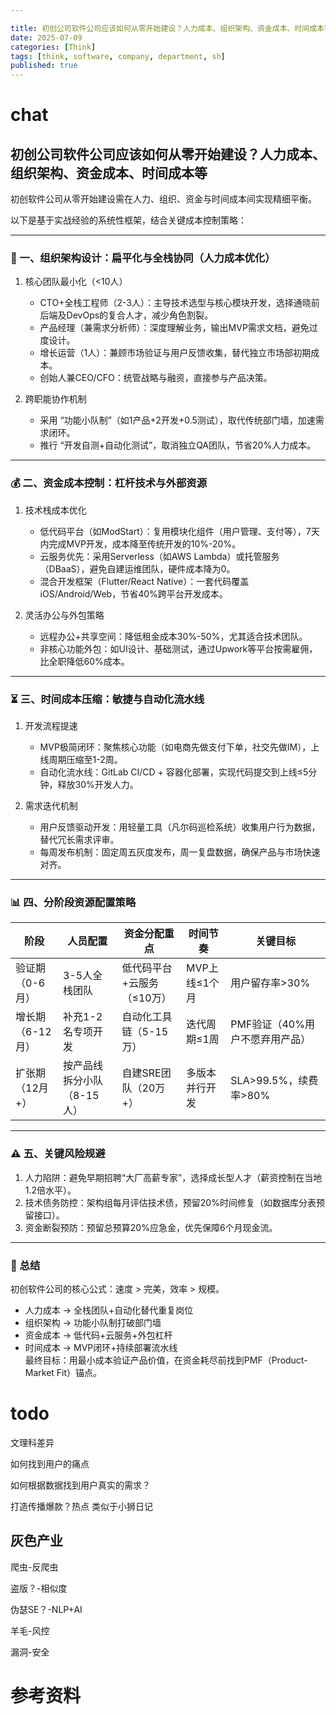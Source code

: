 ```yaml
---

title: 初创公司软件公司应该如何从零开始建设？人力成本、组织架构、资金成本、时间成本等
date: 2025-07-09
categories: [Think]
tags: [think, software, company, department, sh]
published: true
---
```


# chat

## 初创公司软件公司应该如何从零开始建设？人力成本、组织架构、资金成本、时间成本等

初创软件公司从零开始建设需在人力、组织、资金与时间成本间实现精细平衡。

以下是基于实战经验的系统性框架，结合关键成本控制策略：

---

### 🧱 一、组织架构设计：扁平化与全栈协同（人力成本优化）
1. 核心团队最小化（<10人）  
   - CTO+全栈工程师（2-3人）：主导技术选型与核心模块开发，选择通晓前后端及DevOps的复合人才，减少角色割裂。
   - 产品经理（兼需求分析师）：深度理解业务，输出MVP需求文档，避免过度设计。
   - 增长运营（1人）：兼顾市场验证与用户反馈收集，替代独立市场部初期成本。
   - 创始人兼CEO/CFO：统管战略与融资，直接参与产品决策。

2. 跨职能协作机制  
   - 采用 “功能小队制”（如1产品+2开发+0.5测试），取代传统部门墙，加速需求闭环。
   - 推行 “开发自测+自动化测试”，取消独立QA团队，节省20%人力成本。

---

### 💰 二、资金成本控制：杠杆技术与外部资源
1. 技术栈成本优化  
   - 低代码平台（如ModStart）：复用模块化组件（用户管理、支付等），7天内完成MVP开发，成本降至传统开发的10%-20%。
   - 云服务优先：采用Serverless（如AWS Lambda）或托管服务（DBaaS），避免自建运维团队，硬件成本降为0。
   - 混合开发框架（Flutter/React Native）：一套代码覆盖iOS/Android/Web，节省40%跨平台开发成本。

2. 灵活办公与外包策略  
   - 远程办公+共享空间：降低租金成本30%-50%，尤其适合技术团队。
   - 非核心功能外包：如UI设计、基础测试，通过Upwork等平台按需雇佣，比全职降低60%成本。

---

### ⏳ 三、时间成本压缩：敏捷与自动化流水线
1. 开发流程提速  
   - MVP极简闭环：聚焦核心功能（如电商先做支付下单，社交先做IM），上线周期压缩至1-2周。
   - 自动化流水线：GitLab CI/CD + 容器化部署，实现代码提交到上线≤5分钟，释放30%开发人力。

2. 需求迭代机制  
   - 用户反馈驱动开发：用轻量工具（凡尔码巡检系统）收集用户行为数据，替代冗长需求评审。
   - 每周发布机制：固定周五灰度发布，周一复盘数据，确保产品与市场快速对齐。

---

### 📊 四、分阶段资源配置策略
| 阶段          | 人员配置                | 资金分配重点         | 时间节奏          | 关键目标                  |
|-------------------|---------------------------|------------------------|----------------------|-----------------------------|
| 验证期（0-6月） | 3-5人全栈团队              | 低代码平台+云服务（≤10万） | MVP上线≤1个月        | 用户留存率>30%               |
| 增长期（6-12月） | 补充1-2名专项开发          | 自动化工具链（5-15万）    | 迭代周期≤1周         | PMF验证（40%用户不愿弃用产品） |
| 扩张期（12月+） | 按产品线拆分小队（8-15人） | 自建SRE团队（20万+）     | 多版本并行开发       | SLA>99.5%，续费率>80%        |

---

### ⚠️ 五、关键风险规避
1. 人力陷阱：避免早期招聘“大厂高薪专家”，选择成长型人才（薪资控制在当地1.2倍水平）。
2. 技术债务防控：架构组每月评估技术债，预留20%时间修复（如数据库分表预留接口）。
3. 资金断裂预防：预留总预算20%应急金，优先保障6个月现金流。

---

### 💎 总结
初创软件公司的核心公式：速度 > 完美，效率 > 规模。  
- 人力成本 → 全栈团队+自动化替代重复岗位  
- 组织架构 → 功能小队制打破部门墙  
- 资金成本 → 低代码+云服务+外包杠杆  
- 时间成本 → MVP闭环+持续部署流水线  
最终目标：用最小成本验证产品价值，在资金耗尽前找到PMF（Product-Market Fit）锚点。



# todo

文理科差异

如何找到用户的痛点

如何根据数据找到用户真实的需求？

打造传播爆款？热点 类似于小狮日记

## 灰色产业

爬虫-反爬虫

盗版？-相似度

伪瑟SE？-NLP+AI

羊毛-风控

漏洞-安全


# 参考资料


